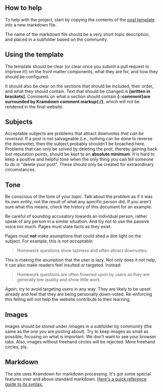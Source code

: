 ## How to help

To help with the project, start by copying the contents of the [post template](https://github.com/WillSullivan/idownvotedbecause/blob/master/posttemplate.txt) into a new markdown file.

The name of the markdown file should be a very short topic description, and placed in a subfolder based on the community.

## Using the template

The template should be clear (or clear once you submit a pull request to improve it!) on the front matter components, what they are for, and how they should be configured.

It should also be clear on the sections that should be included, their order, and what they should contain.  Text that should be changed is **[written in brackets]**. Comments on what a section should contain **{::comment}are surrounded by Kramdown comment markup{:/}**, which will not be rendered in the final website. 

## Subjects

Acceptable subjects are problems that attract downvotes *that can be reversed*.  If a post is not salvageable (i.e., nothing can be done to reverse the downvote), then the subject probably shouldn't be broached here.  Problems that can only be solved by deleting the post, thereby gaining back lost reputation points, should be kept to an **absolute minimum**.  It is hard to keep a positive and helpful tone when the only thing you can tell someone to do is "delete your post".  These should only be created for extraordinary circumstances.

## Tone

Be conscious of the tone of your topic. Talk about the problem as if it was its own entity, not the result of what any specific person did. If you aren't sure what this means, check the history of this document for an example. 

Be careful of sounding accusatory towards an individual person, rather speak of any person in a similar situation. And try not to use the passive voice _too_ much. Pages must state facts as they exist.

Pages must **not** make asumptions that could shed a dire light on the subject. For example, this is _not acceptable_:

> Homework questions show laziness and often attract downvotes.

This is making the asumption that the user is lazy. Not only does it not help, it can also make readers feel insulted or targeted. Instead:

> Homework questions are often frowned upon by users as they are generally low quality and show little work.

_Again,_ try to avoid targeting users in any way. They are likely to be upset already and feel that they are being personally down-voted. Re-enforcing this felling will not help the website contribute to their learning.

## Images

Images should be stored under /images in a subfolder by community (the same as the one you are posting about). Try to keep images as small as possible, focusing on what is important. We don't want to see your browser tabs. Also, images without freehand circles will be rejected. More freehand circles, pls.

## Markdown
The site uses Kramdown for markdown processing. It's got some special features over and above standard markdown. [Here's a quick reference guide to its syntax.](https://kramdown.gettalong.org/quickref.html#html-elements-1)
